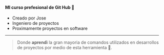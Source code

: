 #### MI curso prefesional de Git Hub 🧩

* Creado por Jose
* Ingeniero de proyectos
* Proximamente proyectos en software

------------

> Donde **aprendì** la gran mayoria de comandos utilizados en desarrollos de proyectos por medio de esta herramienta 🚀.


